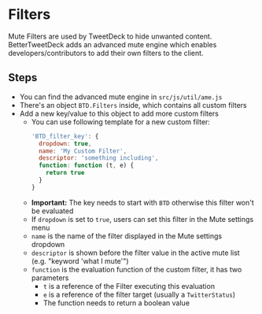 # Filters

Mute Filters are used by TweetDeck to hide unwanted content. BetterTweetDeck adds an advanced mute engine which enables developers/contributors to
add their own filters to the client.

## Steps

* You can find the advanced mute engine in `src/js/util/ame.js`
* There's an object `BTD.Filters` inside, which contains all custom filters
* Add a new key/value to this object to add more custom filters
  * You can use following template for a new custom filter:  
    ```js
    'BTD_filter_key': {
      dropdown: true,
      name: 'My Custom Filter',
      descriptor: 'something including',
      function: function (t, e) {
        return true
      }
    }
    ```
  * **Important:** The key needs to start with `BTD` otherwise this filter won't be evaluated
  * If `dropdown` is set to `true`, users can set this filter in the Mute settings menu
  * `name` is the name of the filter displayed in the Mute settings dropdown
  * `descriptor` is shown before the filter value in the active mute list (e.g. "keyword 'what I mute'")
  * `function` is the evaluation function of the custom filter, it has two parameters
    * `t` is a reference of the Filter executing this evaluation
    * `e` is a reference of the filter target (usually a `TwitterStatus`)
    * The function needs to return a boolean value
